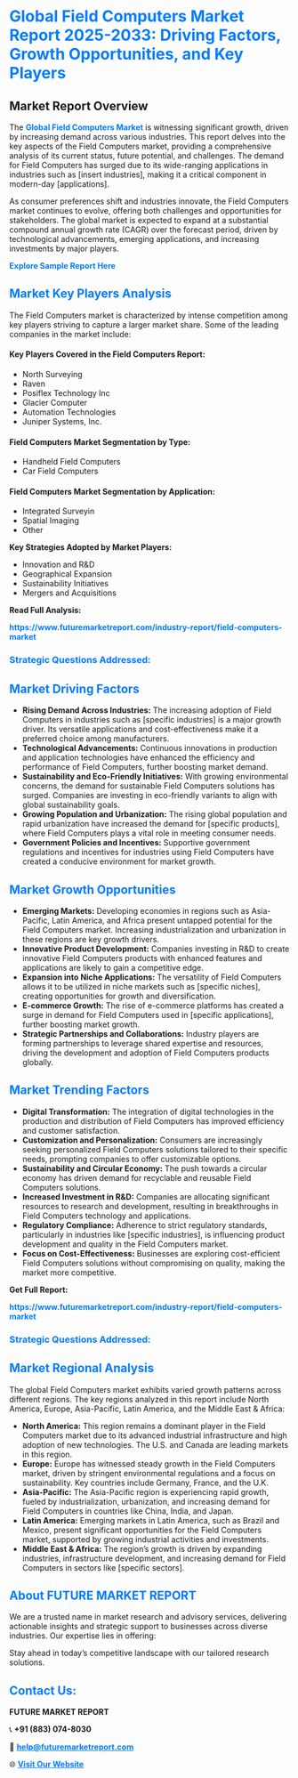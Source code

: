 <h1 style="color: #007BFF;">Global Field Computers Market Report 2025-2033: Driving Factors, Growth Opportunities, and Key Players</h1>

<section id="overview">
<h2>Market Report Overview</h2>
<p>The <a href="https://www.futuremarketreport.com/industry-report/field-computers-market" style="color: #007BFF; text-decoration: none;"><strong>Global Field Computers Market</strong></a> is witnessing significant growth, driven by increasing demand across various industries. This report delves into the key aspects of the Field Computers market, providing a comprehensive analysis of its current status, future potential, and challenges. The demand for Field Computers has surged due to its wide-ranging applications in industries such as [insert industries], making it a critical component in modern-day [applications].</p>
<p>As consumer preferences shift and industries innovate, the Field Computers market continues to evolve, offering both challenges and opportunities for stakeholders. The global market is expected to expand at a substantial compound annual growth rate (CAGR) over the forecast period, driven by technological advancements, emerging applications, and increasing investments by major players.</p>
</section>

<section id="overview">
<p><a href="https://www.futuremarketreport.com/request-sample/reportId=81251" style="color: #007BFF; text-decoration: none;"><strong>Explore Sample Report Here</strong></a></p>
</section>

<section id="key-players">
<h2 style="color: #007BFF;">Market Key Players Analysis</h2>
<p>The Field Computers market is characterized by intense competition among key players striving to capture a larger market share. Some of the leading companies in the market include:</p>
<h4>Key Players Covered in the Field Computers Report:</h4>
<ul><li>North Surveying</li><li>Raven</li><li>Posiflex Technology Inc</li><li>Glacier Computer</li><li>Automation Technologies</li><li>Juniper Systems, Inc.</li></ul>
<h4>Field Computers Market Segmentation by Type:</h4>
<ul><li>Handheld Field Computers</li><li>Car Field Computers</li></ul>

<h4>Field Computers Market Segmentation by Application:</h4>
<ul><li>Integrated Surveyin</li><li>Spatial Imaging</li><li>Other</li></ul>
<p><strong>Key Strategies Adopted by Market Players:</strong></p>
<ul>
<li>Innovation and R&D</li>
<li>Geographical Expansion</li>
<li>Sustainability Initiatives</li>
<li>Mergers and Acquisitions</li>
</ul>
</section>

<section>
<p><strong>Read Full Analysis: </strong></p><a href="https://www.futuremarketreport.com/industry-report/field-computers-market" style="color: #007BFF; text-decoration: none;"><strong>https://www.futuremarketreport.com/industry-report/field-computers-market</strong></a>
<h3 style="color: #007BFF;">Strategic Questions Addressed:</h3>
</section>

<section id="driving-factors">
<h2 style="color: #007BFF;">Market Driving Factors</h2>
<ul>
<li><strong>Rising Demand Across Industries:</strong> The increasing adoption of Field Computers in industries such as [specific industries] is a major growth driver. Its versatile applications and cost-effectiveness make it a preferred choice among manufacturers.</li>
<li><strong>Technological Advancements:</strong> Continuous innovations in production and application technologies have enhanced the efficiency and performance of Field Computers, further boosting market demand.</li>
<li><strong>Sustainability and Eco-Friendly Initiatives:</strong> With growing environmental concerns, the demand for sustainable Field Computers solutions has surged. Companies are investing in eco-friendly variants to align with global sustainability goals.</li>
<li><strong>Growing Population and Urbanization:</strong> The rising global population and rapid urbanization have increased the demand for [specific products], where Field Computers plays a vital role in meeting consumer needs.</li>
<li><strong>Government Policies and Incentives:</strong> Supportive government regulations and incentives for industries using Field Computers have created a conducive environment for market growth.</li>
</ul>
</section>

<section id="growth-opportunities">
<h2 style="color: #007BFF;">Market Growth Opportunities</h2>
<ul>
<li><strong>Emerging Markets:</strong> Developing economies in regions such as Asia-Pacific, Latin America, and Africa present untapped potential for the Field Computers market. Increasing industrialization and urbanization in these regions are key growth drivers.</li>
<li><strong>Innovative Product Development:</strong> Companies investing in R&D to create innovative Field Computers products with enhanced features and applications are likely to gain a competitive edge.</li>
<li><strong>Expansion into Niche Applications:</strong> The versatility of Field Computers allows it to be utilized in niche markets such as [specific niches], creating opportunities for growth and diversification.</li>
<li><strong>E-commerce Growth:</strong> The rise of e-commerce platforms has created a surge in demand for Field Computers used in [specific applications], further boosting market growth.</li>
<li><strong>Strategic Partnerships and Collaborations:</strong> Industry players are forming partnerships to leverage shared expertise and resources, driving the development and adoption of Field Computers products globally.</li>
</ul>
</section>

<section id="trending-factors">
<h2 style="color: #007BFF;">Market Trending Factors</h2>
<ul>
<li><strong>Digital Transformation:</strong> The integration of digital technologies in the production and distribution of Field Computers has improved efficiency and customer satisfaction.</li>
<li><strong>Customization and Personalization:</strong> Consumers are increasingly seeking personalized Field Computers solutions tailored to their specific needs, prompting companies to offer customizable options.</li>
<li><strong>Sustainability and Circular Economy:</strong> The push towards a circular economy has driven demand for recyclable and reusable Field Computers solutions.</li>
<li><strong>Increased Investment in R&D:</strong> Companies are allocating significant resources to research and development, resulting in breakthroughs in Field Computers technology and applications.</li>
<li><strong>Regulatory Compliance:</strong> Adherence to strict regulatory standards, particularly in industries like [specific industries], is influencing product development and quality in the Field Computers market.</li>
<li><strong>Focus on Cost-Effectiveness:</strong> Businesses are exploring cost-efficient Field Computers solutions without compromising on quality, making the market more competitive.</li>
</ul>
</section>

<section>
<p><strong>Get Full Report: </strong></p><a href="https://www.futuremarketreport.com/industry-report/field-computers-market" style="color: #007BFF; text-decoration: none;"><strong>https://www.futuremarketreport.com/industry-report/field-computers-market</strong></a>
<h3 style="color: #007BFF;">Strategic Questions Addressed:</h3>
</section>


<section id="regional-analysis">
<h2 style="color: #007BFF;">Market Regional Analysis</h2>
<p>The global Field Computers market exhibits varied growth patterns across different regions. The key regions analyzed in this report include North America, Europe, Asia-Pacific, Latin America, and the Middle East & Africa:</p>
<ul>
<li><strong>North America:</strong> This region remains a dominant player in the Field Computers market due to its advanced industrial infrastructure and high adoption of new technologies. The U.S. and Canada are leading markets in this region.</li>
<li><strong>Europe:</strong> Europe has witnessed steady growth in the Field Computers market, driven by stringent environmental regulations and a focus on sustainability. Key countries include Germany, France, and the U.K.</li>
<li><strong>Asia-Pacific:</strong> The Asia-Pacific region is experiencing rapid growth, fueled by industrialization, urbanization, and increasing demand for Field Computers in countries like China, India, and Japan.</li>
<li><strong>Latin America:</strong> Emerging markets in Latin America, such as Brazil and Mexico, present significant opportunities for the Field Computers market, supported by growing industrial activities and investments.</li>
<li><strong>Middle East & Africa:</strong> The region’s growth is driven by expanding industries, infrastructure development, and increasing demand for Field Computers in sectors like [specific sectors].</li>
</ul>
</section>

<footer>
<h2 style="color: #007BFF;">About FUTURE MARKET REPORT</h2>
<p>We are a trusted name in market research and advisory services, delivering actionable insights and strategic support to businesses across diverse industries. Our expertise lies in offering:</p>

<p>Stay ahead in today’s competitive landscape with our tailored research solutions.</p>

<h2 style="color: #007BFF;">Contact Us:</h2>
<p><strong>FUTURE MARKET REPORT</strong></p>
<p>📞 <strong>+91 (883) 074-8030</strong></p>
<p>📧 <strong><a href="mailto:help@futuremarketreport.com" style="color: #007BFF;">help@futuremarketreport.com</a></strong></p>
<p>🌐 <strong><a href="https://www.futuremarketreport.com/" style="color: #007BFF;">Visit Our Website</a></strong></p>
</footer>